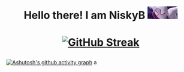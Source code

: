 <h1 align="center">Hello there! I am NiskyB <img src="./giphy.gif" width="80"></h1>

<h1 align="center">

[![GitHub Streak](https://github-readme-streak-stats.herokuapp.com?user=niskyB&theme=radical)](https://git.io/streak-stats)

</h1>

[![Ashutosh's github activity graph](https://activity-graph.herokuapp.com/graph?username=niskyB&theme=redical)](https://github.com/ashutosh00710/github-readme-activity-graph)
a

